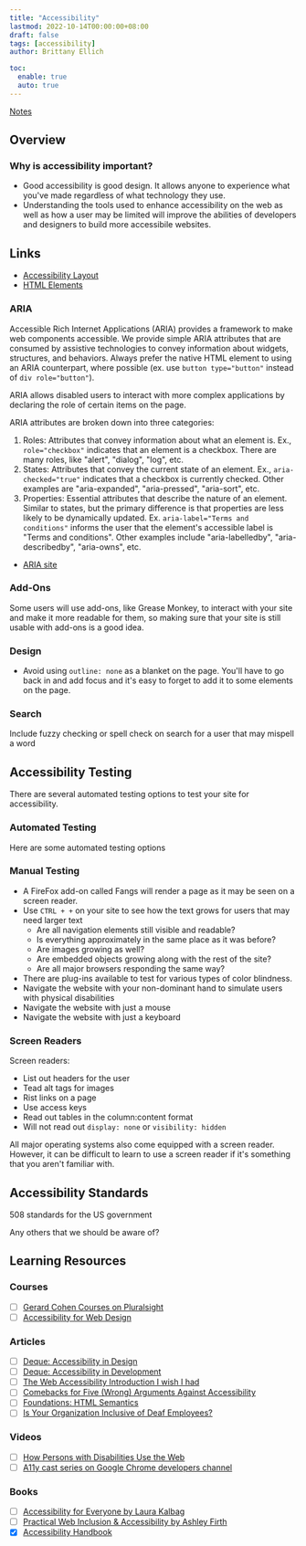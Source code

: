 ```yaml
---
title: "Accessibility"
lastmod: 2022-10-14T00:00:00+08:00
draft: false
tags: [accessibility]
author: Brittany Ellich

toc:
  enable: true
  auto: true
---
```


[Notes](../../notes)

## Overview

### Why is accessibility important?

* Good accessibility is good design. It allows anyone to experience what you've made regardless of what technology they use.
* Understanding the tools used to enhance accessibility on the web as well as how a user may be limited will improve the abilities of developers and designers to build more accessibile websites.

## Links

* [Accessibility Layout](../1-a-accessibility-layout)
* [HTML Elements](../1-b-accessibility-html-elements)

### ARIA

Accessible Rich Internet Applications (ARIA) provides a framework to make web components accessible. We provide simple ARIA attributes that are consumed by assistive technologies to convey information about widgets, structures, and behaviors. Always prefer the native HTML element to using an ARIA counterpart, where possible (ex. use `button type="button"` instead of `div role="button"`).

ARIA allows disabled users to interact with more complex applications by declaring the role of certain items on the page.

ARIA attributes are broken down into three categories:

1. Roles: Attributes that convey information about what an element is. Ex., `role="checkbox"` indicates that an element is a checkbox. There are many roles, like "alert", "dialog", "log", etc.
2. States: Attributes that convey the current state of an element. Ex., `aria-checked="true"` indicates that a checkbox is currently checked. Other examples are "aria-expanded", "aria-pressed", "aria-sort", etc.
3. Properties: Essential attributes that describe the nature of an element. Similar to states, but the primary difference is that properties are less likely to be dynamically updated. Ex. `aria-label="Terms and conditions"` informs the user that the element's accessible label is "Terms and conditions". Other examples include "aria-labelledby", "aria-describedby", "aria-owns", etc.

* [ARIA site](http://www.w3.org/TR/wai-aria/)

### Add-Ons

Some users will use add-ons, like Grease Monkey, to interact with your site and make it more readable for them, so making sure that your site is still usable with add-ons is a good idea.

### Design

* Avoid using `outline: none` as a blanket on the page. You'll have to go back in and add focus and it's easy to forget to add it to some elements on the page.

### Search

Include fuzzy checking or spell check on search for a user that may mispell a word

## Accessibility Testing

There are several automated testing options to test your site for accessibility.

### Automated Testing

Here are some automated testing options

### Manual Testing

* A FireFox add-on called Fangs will render a page as it may be seen on a screen reader.
* Use `CTRL + +` on your site to see how the text grows for users that may need larger text
  * Are all navigation elements still visible and readable?
  * Is everything approximately in the same place as it was before?
  * Are images growing as well?
  * Are embedded objects growing along with the rest of the site?
  * Are all major browsers responding the same way?
* There are plug-ins available to test for various types of color blindness.
* Navigate the website with your non-dominant hand to simulate users with physical disabilities
* Navigate the website with just a mouse
* Navigate the website with just a keyboard

### Screen Readers

Screen readers:

* List out headers for the user
* Tead alt tags for images
* Rist links on a page
* Use access keys
* Read out tables in the column:content format
* Will not read out `display: none` or `visibility: hidden`

All major operating systems also come equipped with a screen reader. However, it can be difficult to learn to use a screen reader if it's something that you aren't familiar with.

## Accessibility Standards

508 standards for the US government

Any others that we should be aware of?

## Learning Resources

### Courses

* [ ] [Gerard Cohen Courses on Pluralsight](https://gerardkcohen.me/courses/courses.html)
* [ ] [Accessibility for Web Design](https://www.linkedin.com/learning/accessibility-for-web-design/welcome?u=3322)

### Articles

* [ ] [Deque: Accessibility in Design](https://www.deque.com/accessible-design/)
* [ ] [Deque: Accessibility in Development](https://www.deque.com/accessible-development/)
* [ ] [The Web Accessibility Introduction I wish I had](https://dev.to/maxwell_dev/the-web-accessibility-introduction-i-wish-i-had-4ope)
* [ ] [Comebacks for Five (Wrong) Arguments Against Accessibility](https://dev.to/maxwell_dev/comebacks-for-five-wrong-arguments-against-accessibility-5g5j)
* [ ] [Foundations: HTML Semantics](https://tetralogical.com/blog/2022/10/05/foundations-html-semantics/)
* [ ] [Is Your Organization Inclusive of Deaf Employees?](https://hbr.org/2022/10/is-your-organization-inclusive-of-deaf-employees)

### Videos

* [ ] [How Persons with Disabilities Use the Web](https://accessibility.deque.com/on-demand-how-persons-with-disabilities-use-the-web)
* [ ] [A11y cast series on Google Chrome developers channel](https://www.youtube.com/watch?v=HtTyRajRuyY&list=PLNYkxOF6rcICWx0C9LVWWVqvHlYJyqw7g)

### Books

* [ ] [Accessibility for Everyone by Laura Kalbag](https://abookapart.com/products/accessibility-for-everyone)
* [ ] [Practical Web Inclusion & Accessibility by Ashley Firth](https://learna11y.com/)
* [x] [Accessibility Handbook](https://www.oreilly.com/library/view/accessibility-handbook/9781449322847/)
